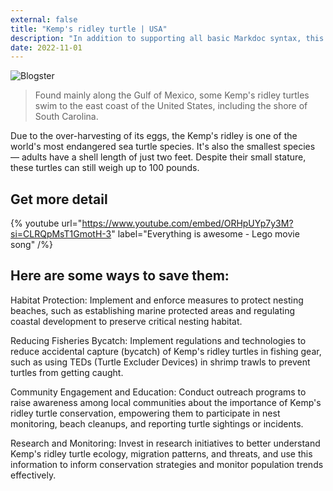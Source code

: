 ```yaml
---
external: false
title: "Kemp's ridley turtle | USA"
description: "In addition to supporting all basic Markdoc syntax, this template also supports extended markdown syntax to render custom components."
date: 2022-11-01
---
```


![Blogster](/images/usa6.png)


>Found mainly along the Gulf of Mexico, some Kemp's ridley turtles swim to the east coast of the United States, including the shore of South Carolina.

Due to the over-harvesting of its eggs, the Kemp's ridley is one of the world's most endangered sea turtle species. It's also the smallest species — adults have a shell length of just two feet. Despite their small stature, these turtles can still weigh up to 100 pounds. 

## Get more detail

{% youtube url="https://www.youtube.com/embed/ORHpUYp7y3M?si=CLRQpMsT1GmotH-3" label="Everything is awesome - Lego movie song" /%}


## Here are some ways to save them:
Habitat Protection: Implement and enforce measures to protect nesting beaches, such as establishing marine protected areas and regulating coastal development to preserve critical nesting habitat.

Reducing Fisheries Bycatch: Implement regulations and technologies to reduce accidental capture (bycatch) of Kemp's ridley turtles in fishing gear, such as using TEDs (Turtle Excluder Devices) in shrimp trawls to prevent turtles from getting caught.

Community Engagement and Education: Conduct outreach programs to raise awareness among local communities about the importance of Kemp's ridley turtle conservation, empowering them to participate in nest monitoring, beach cleanups, and reporting turtle sightings or incidents.

Research and Monitoring: Invest in research initiatives to better understand Kemp's ridley turtle ecology, migration patterns, and threats, and use this information to inform conservation strategies and monitor population trends effectively.



